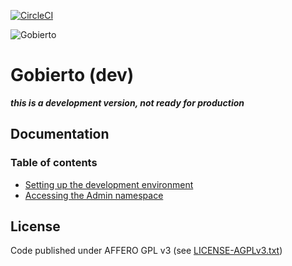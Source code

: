 [![CircleCI](https://circleci.com/gh/PopulateTools/gobierto-dev.svg?style=svg)](https://circleci.com/gh/PopulateTools/gobierto-dev)

![Gobierto](https://gobierto.es/assets/logo_gobierto.png)

# Gobierto (dev)

___this is a development version, not ready for production___

## Documentation

### Table of contents

- [Setting up the development environment](docs/development-environment.md)
- [Accessing the Admin namespace](docs/admin-namespace.md)

## License

Code published under AFFERO GPL v3 (see [LICENSE-AGPLv3.txt](https://github.com/PopulateTools/gobierto/blob/master/LICENSE-AGPLv3.txt))
